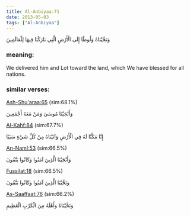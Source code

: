 ```yaml
---
title: Al-Anbiyaa:71
date: 2013-05-03
tags: ["Al-Anbiyaa"]
---
```

وَنَجَّيْنَاهُ وَلُوطًا إِلَى الْأَرْضِ الَّتِي بَارَكْنَا فِيهَا لِلْعَالَمِينَ
### meaning: 
We delivered him and Lot toward the land, which We have blessed for all nations.
### similar verses: 

[Ash-Shu'araa:65](/26/65) (sim:68.1%)

وَأَنْجَيْنَا مُوسَىٰ وَمَنْ مَعَهُ أَجْمَعِينَ

[Al-Kahf:84](/18/84) (sim:67.7%)

إِنَّا مَكَّنَّا لَهُ فِي الْأَرْضِ وَآتَيْنَاهُ مِنْ كُلِّ شَيْءٍ سَبَبًا

[An-Naml:53](/27/53) (sim:66.5%)

وَأَنْجَيْنَا الَّذِينَ آمَنُوا وَكَانُوا يَتَّقُونَ

[Fussilat:18](/41/18) (sim:66.5%)

وَنَجَّيْنَا الَّذِينَ آمَنُوا وَكَانُوا يَتَّقُونَ

[As-Saaffaat:76](/37/76) (sim:66.2%)

وَنَجَّيْنَاهُ وَأَهْلَهُ مِنَ الْكَرْبِ الْعَظِيمِ
